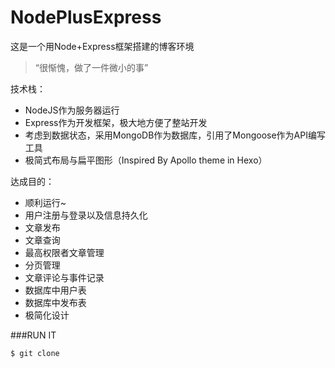 # NodePlusExpress
这是一个用Node+Express框架搭建的博客环境

> “很惭愧，做了一件微小的事”

技术栈：
* NodeJS作为服务器运行
* Express作为开发框架，极大地方便了整站开发
* 考虑到数据状态，采用MongoDB作为数据库，引用了Mongoose作为API编写工具
* 极简式布局与扁平图形（Inspired By Apollo theme in Hexo）

达成目的：
* 顺利运行~
* 用户注册与登录以及信息持久化
* 文章发布
* 文章查询
* 最高权限者文章管理
* 分页管理
* 文章评论与事件记录
* 数据库中用户表
* 数据库中发布表
* 极简化设计

###RUN IT
```bash
$ git clone 
```
